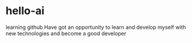 # hello-ai
learning github
Have got an opportunity to learn and develop myself with new technologies and become a good developer
